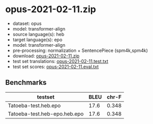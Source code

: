 # opus-2021-02-11.zip

* dataset: opus
* model: transformer-align
* source language(s): heb
* target language(s): epo
* model: transformer-align
* pre-processing: normalization + SentencePiece (spm4k,spm4k)
* download: [opus-2021-02-11.zip](https://object.pouta.csc.fi/Tatoeba-MT-models/heb-epo/opus-2021-02-11.zip)
* test set translations: [opus-2021-02-11.test.txt](https://object.pouta.csc.fi/Tatoeba-MT-models/heb-epo/opus-2021-02-11.test.txt)
* test set scores: [opus-2021-02-11.eval.txt](https://object.pouta.csc.fi/Tatoeba-MT-models/heb-epo/opus-2021-02-11.eval.txt)

## Benchmarks

| testset               | BLEU  | chr-F |
|-----------------------|-------|-------|
| Tatoeba-test.heb.epo 	| 17.6 	| 0.348 |
| Tatoeba-test.heb-epo.heb.epo 	| 17.6 	| 0.348 |

